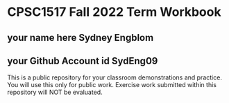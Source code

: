 # CPSC1517 Fall 2022 Term Workbook

## your name here Sydney Engblom

## your Github Account id SydEng09

This is a public repository for your classroom demonstrations and practice. You will use this only for public work. Exercise work submitted within this repository will NOT be evaluated.

